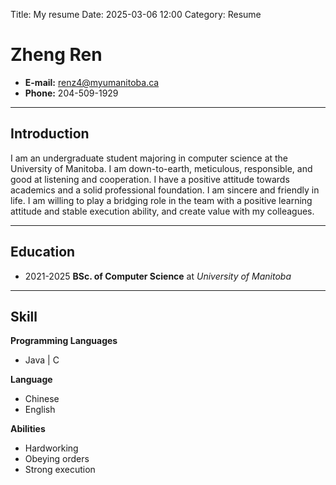Title: My resume
Date: 2025-03-06 12:00
Category: Resume
# Zheng Ren 
- **E-mail:** renz4@myumanitoba.ca 
- **Phone:** 204-509-1929
---

## Introduction
I am an undergraduate student majoring in computer science at the University of Manitoba. I am down-to-earth, 
meticulous, responsible, and good at listening and cooperation. I have a positive attitude towards academics and a 
solid professional foundation. I am sincere and friendly in life. I am willing to play a bridging role in the team 
with a positive learning attitude and stable execution ability, and create value with my colleagues.

---

## Education
- 2021-2025 **BSc. of Computer Science** at _University of Manitoba_

---

## Skill

**Programming Languages**  

- Java | C  

**Language**

- Chinese
- English

**Abilities**

- Hardworking
- Obeying orders
- Strong execution